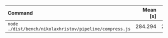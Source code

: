 | Command | Mean [s] | Min [s] | Max [s] | Relative |
|:---|---:|---:|---:|---:|
| `node ./dist/bench/nikolaxhristov/pipeline/compress.js` | 284.294 | 284.294 | 284.294 | 1.00 |
